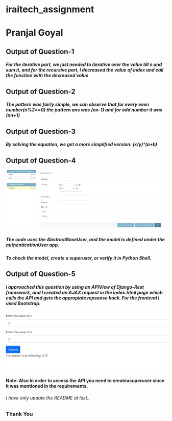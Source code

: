 # iraitech_assignment
# Pranjal Goyal

## Output of Question-1
##### For the iterative part, we just needed to iterative over the value till n and sum it, and for the recursive part, I decreased the value of index and call the function with the decreased value

## Output of Question-2
##### The pattern was fairly simple, we can observe that for every even number(n%2==0) the pattern ans was (n*n-1) and for odd number it was (n*n+1)


## Output of Question-3
##### By solving the equation, we get a more simplified version: (x/y)^(a+b)


## Output of Question-4
![alt text](Question4.JPG)
##### The code uses the AbstractBaseUser, and the model is defined under the authenticationUser app.
##### To check the model, create a superuser, or verify it in Python Shell. 

## Output of Question-5
##### I approached this question by using an APIView of Django-Rest framework, and I created an AJAX request in the index.html page which calls the API and gets the appropiate repsonse back. For the frontend I used Bootstrap.
![alt text](Question_5.JPG)
#### Note: Also In order to access the API you need to createasuperuser since it was mentioned in the requirements.
###### I have only update the README at last..
### Thank You